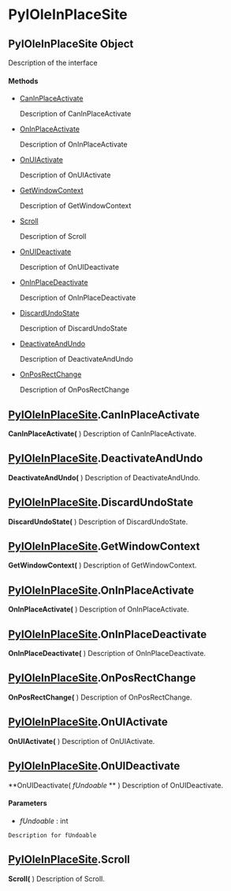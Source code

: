 # PyIOleInPlaceSite

## PyIOleInPlaceSite Object

Description of the interface

#### Methods


  - [CanInPlaceActivate](PyIOleInPlaceSite.md#pyioleinplacesitecaninplaceactivate)

    Description of CanInPlaceActivate&nbsp;

  - [OnInPlaceActivate](PyIOleInPlaceSite.md#pyioleinplacesiteoninplaceactivate)

    Description of OnInPlaceActivate&nbsp;

  - [OnUIActivate](PyIOleInPlaceSite.md#pyioleinplacesiteonuiactivate)

    Description of OnUIActivate&nbsp;

  - [GetWindowContext](PyIOleInPlaceSite.md#pyioleinplacesitegetwindowcontext)

    Description of GetWindowContext&nbsp;

  - [Scroll](PyIOleInPlaceSite.md#pyioleinplacesitescroll)

    Description of Scroll&nbsp;

  - [OnUIDeactivate](PyIOleInPlaceSite.md#pyioleinplacesiteonuideactivate)

    Description of OnUIDeactivate&nbsp;

  - [OnInPlaceDeactivate](PyIOleInPlaceSite.md#pyioleinplacesiteoninplacedeactivate)

    Description of OnInPlaceDeactivate&nbsp;

  - [DiscardUndoState](PyIOleInPlaceSite.md#pyioleinplacesitediscardundostate)

    Description of DiscardUndoState&nbsp;

  - [DeactivateAndUndo](PyIOleInPlaceSite.md#pyioleinplacesitedeactivateandundo)

    Description of DeactivateAndUndo&nbsp;

  - [OnPosRectChange](PyIOleInPlaceSite.md#pyioleinplacesiteonposrectchange)

    Description of OnPosRectChange&nbsp;

## [PyIOleInPlaceSite](#pyioleinplacesite)\.CanInPlaceActivate

 **CanInPlaceActivate\(** \)
Description of CanInPlaceActivate\.

## [PyIOleInPlaceSite](#pyioleinplacesite)\.DeactivateAndUndo

 **DeactivateAndUndo\(** \)
Description of DeactivateAndUndo\.

## [PyIOleInPlaceSite](#pyioleinplacesite)\.DiscardUndoState

 **DiscardUndoState\(** \)
Description of DiscardUndoState\.

## [PyIOleInPlaceSite](#pyioleinplacesite)\.GetWindowContext

 **GetWindowContext\(** \)
Description of GetWindowContext\.

## [PyIOleInPlaceSite](#pyioleinplacesite)\.OnInPlaceActivate

 **OnInPlaceActivate\(** \)
Description of OnInPlaceActivate\.

## [PyIOleInPlaceSite](#pyioleinplacesite)\.OnInPlaceDeactivate

 **OnInPlaceDeactivate\(** \)
Description of OnInPlaceDeactivate\.

## [PyIOleInPlaceSite](#pyioleinplacesite)\.OnPosRectChange

 **OnPosRectChange\(** \)
Description of OnPosRectChange\.

## [PyIOleInPlaceSite](#pyioleinplacesite)\.OnUIActivate

 **OnUIActivate\(** \)
Description of OnUIActivate\.

## [PyIOleInPlaceSite](#pyioleinplacesite)\.OnUIDeactivate

 **OnUIDeactivate\( *fUndoable* ** \)
Description of OnUIDeactivate\.

#### Parameters


  -  *fUndoable* : int

    Description for fUndoable

## [PyIOleInPlaceSite](#pyioleinplacesite)\.Scroll

 **Scroll\(** \)
Description of Scroll\.